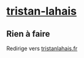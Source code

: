 # [tristan-lahais](https://nouveau-front-populaire-legislatives-2024.fr/tristan-lahais)

## Rien à faire
Redirige vers [tristanlahais.fr](https://tristanlahais.fr/)
